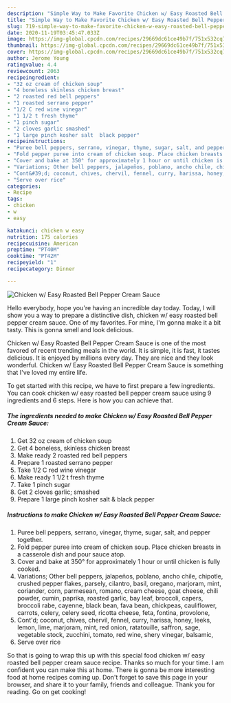 ```yaml
---
description: "Simple Way to Make Favorite Chicken w/ Easy Roasted Bell Pepper Cream Sauce"
title: "Simple Way to Make Favorite Chicken w/ Easy Roasted Bell Pepper Cream Sauce"
slug: 719-simple-way-to-make-favorite-chicken-w-easy-roasted-bell-pepper-cream-sauce
date: 2020-11-19T03:45:47.033Z
image: https://img-global.cpcdn.com/recipes/29669dc61ce49b7f/751x532cq70/chicken-w-easy-roasted-bell-pepper-cream-sauce-recipe-main-photo.jpg
thumbnail: https://img-global.cpcdn.com/recipes/29669dc61ce49b7f/751x532cq70/chicken-w-easy-roasted-bell-pepper-cream-sauce-recipe-main-photo.jpg
cover: https://img-global.cpcdn.com/recipes/29669dc61ce49b7f/751x532cq70/chicken-w-easy-roasted-bell-pepper-cream-sauce-recipe-main-photo.jpg
author: Jerome Young
ratingvalue: 4.4
reviewcount: 2063
recipeingredient:
- "32 oz cream of chicken soup"
- "4 boneless skinless chicken breast"
- "2 roasted red bell peppers"
- "1 roasted serrano pepper"
- "1/2 C red wine vinegar"
- "1 1/2 t fresh thyme"
- "1 pinch sugar"
- "2 cloves garlic smashed"
- "1 large pinch kosher salt  black pepper"
recipeinstructions:
- "Puree bell peppers, serrano, vinegar, thyme, sugar, salt, and pepper together."
- "Fold pepper puree into cream of chicken soup. Place chicken breasts in a casserole dish and pour sauce atop."
- "Cover and bake at 350° for approximately 1 hour or until chicken is fully cooked."
- "Variations; Other bell peppers, jalapeños, poblano, ancho chile, chipotle, crushed pepper flakes, parsely, cilantro, basil, oregano, marjoram, mint, coriander, corn, parmesean, romano, cream cheese, goat cheese, chili powder, cumin, paprika, roasted garlic, bay leaf, broccoli, capers, broccoli rabe, cayenne, black bean, fava bean, chickpeas, cauliflower, carrots, celery, celery seed, ricotta cheese, feta, fontina, provolone,"
- "Cont&#39;d; coconut, chives, chervil, fennel, curry, harissa, honey, leeks, lemon, lime, marjoram, mint, red onion, ratatouille, saffron, sage, vegetable stock, zucchini, tomato, red wine, shery vinegar, balsamic,"
- "Serve over rice"
categories:
- Recipe
tags:
- chicken
- w
- easy

katakunci: chicken w easy 
nutrition: 175 calories
recipecuisine: American
preptime: "PT40M"
cooktime: "PT42M"
recipeyield: "1"
recipecategory: Dinner

---
```



![Chicken w/ Easy Roasted Bell Pepper Cream Sauce](https://img-global.cpcdn.com/recipes/29669dc61ce49b7f/751x532cq70/chicken-w-easy-roasted-bell-pepper-cream-sauce-recipe-main-photo.jpg)

Hello everybody, hope you're having an incredible day today. Today, I will show you a way to prepare a distinctive dish, chicken w/ easy roasted bell pepper cream sauce. One of my favorites. For mine, I'm gonna make it a bit tasty. This is gonna smell and look delicious.

Chicken w/ Easy Roasted Bell Pepper Cream Sauce is one of the most favored of recent trending meals in the world. It is simple, it is fast, it tastes delicious. It is enjoyed by millions every day. They are nice and they look wonderful. Chicken w/ Easy Roasted Bell Pepper Cream Sauce is something that I've loved my entire life.




To get started with this recipe, we have to first prepare a few ingredients. You can cook chicken w/ easy roasted bell pepper cream sauce using 9 ingredients and 6 steps. Here is how you can achieve that.

<!--inarticleads1-->

##### The ingredients needed to make Chicken w/ Easy Roasted Bell Pepper Cream Sauce:

1. Get 32 oz cream of chicken soup
1. Get 4 boneless, skinless chicken breast
1. Make ready 2 roasted red bell peppers
1. Prepare 1 roasted serrano pepper
1. Take 1/2 C red wine vinegar
1. Make ready 1 1/2 t fresh thyme
1. Take 1 pinch sugar
1. Get 2 cloves garlic; smashed
1. Prepare 1 large pinch kosher salt &amp; black pepper




<!--inarticleads2-->

##### Instructions to make Chicken w/ Easy Roasted Bell Pepper Cream Sauce:

1. Puree bell peppers, serrano, vinegar, thyme, sugar, salt, and pepper together.
1. Fold pepper puree into cream of chicken soup. Place chicken breasts in a casserole dish and pour sauce atop.
1. Cover and bake at 350° for approximately 1 hour or until chicken is fully cooked.
1. Variations; Other bell peppers, jalapeños, poblano, ancho chile, chipotle, crushed pepper flakes, parsely, cilantro, basil, oregano, marjoram, mint, coriander, corn, parmesean, romano, cream cheese, goat cheese, chili powder, cumin, paprika, roasted garlic, bay leaf, broccoli, capers, broccoli rabe, cayenne, black bean, fava bean, chickpeas, cauliflower, carrots, celery, celery seed, ricotta cheese, feta, fontina, provolone,
1. Cont&#39;d; coconut, chives, chervil, fennel, curry, harissa, honey, leeks, lemon, lime, marjoram, mint, red onion, ratatouille, saffron, sage, vegetable stock, zucchini, tomato, red wine, shery vinegar, balsamic,
1. Serve over rice




So that is going to wrap this up with this special food chicken w/ easy roasted bell pepper cream sauce recipe. Thanks so much for your time. I am confident you can make this at home. There is gonna be more interesting food at home recipes coming up. Don't forget to save this page in your browser, and share it to your family, friends and colleague. Thank you for reading. Go on get cooking!

